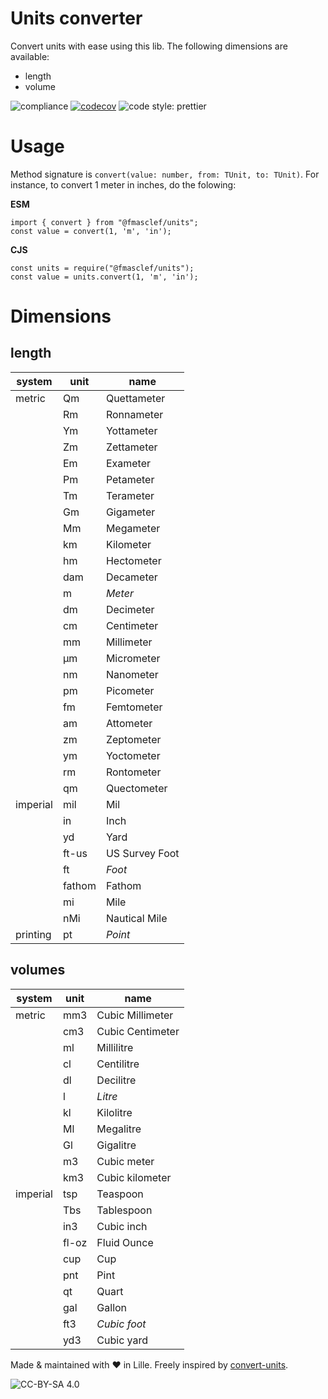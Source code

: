 # Units converter

Convert units with ease using this lib. The following dimensions are available:

- length
- volume

![compliance](https://github.com/fmasclef/units/actions/workflows/compliance.yml/badge.svg?event=push)
[![codecov](https://codecov.io/gh/fmasclef/units/branch/main/graph/badge.svg?token=IBJWCN2U1X)](https://codecov.io/gh/fmasclef/units)
![code style: prettier](https://img.shields.io/badge/code_style-prettier-ff69b4.svg?style=flat-square)

# Usage

Method signature is `convert(value: number, from: TUnit, to: TUnit)`. For instance, to convert 1 meter in inches, do the folowing:

**ESM**

    import { convert } from "@fmasclef/units";
    const value = convert(1, 'm', 'in');

**CJS**

    const units = require("@fmasclef/units");
    const value = units.convert(1, 'm', 'in');

# Dimensions

## length

| system   | unit   | name           |
| -------- | ------ | -------------- |
| metric   | Qm     | Quettameter    |
|          | Rm     | Ronnameter     |
|          | Ym     | Yottameter     |
|          | Zm     | Zettameter     |
|          | Em     | Exameter       |
|          | Pm     | Petameter      |
|          | Tm     | Terameter      |
|          | Gm     | Gigameter      |
|          | Mm     | Megameter      |
|          | km     | Kilometer      |
|          | hm     | Hectometer     |
|          | dam    | Decameter      |
|          | m      | _Meter_        |
|          | dm     | Decimeter      |
|          | cm     | Centimeter     |
|          | mm     | Millimeter     |
|          | µm     | Micrometer     |
|          | nm     | Nanometer      |
|          | pm     | Picometer      |
|          | fm     | Femtometer     |
|          | am     | Attometer      |
|          | zm     | Zeptometer     |
|          | ym     | Yoctometer     |
|          | rm     | Rontometer     |
|          | qm     | Quectometer    |
| imperial | mil    | Mil            |
|          | in     | Inch           |
|          | yd     | Yard           |
|          | ft-us  | US Survey Foot |
|          | ft     | _Foot_         |
|          | fathom | Fathom         |
|          | mi     | Mile           |
|          | nMi    | Nautical Mile  |
| printing | pt     | _Point_        |

## volumes

| system   | unit  | name             |
| -------- | ----- | ---------------- |
| metric   | mm3   | Cubic Millimeter |
|          | cm3   | Cubic Centimeter |
|          | ml    | Millilitre       |
|          | cl    | Centilitre       |
|          | dl    | Decilitre        |
|          | l     | _Litre_          |
|          | kl    | Kilolitre        |
|          | Ml    | Megalitre        |
|          | Gl    | Gigalitre        |
|          | m3    | Cubic meter      |
|          | km3   | Cubic kilometer  |
| imperial | tsp   | Teaspoon         |
|          | Tbs   | Tablespoon       |
|          | in3   | Cubic inch       |
|          | fl-oz | Fluid Ounce      |
|          | cup   | Cup              |
|          | pnt   | Pint             |
|          | qt    | Quart            |
|          | gal   | Gallon           |
|          | ft3   | _Cubic foot_     |
|          | yd3   | Cubic yard       |

Made & maintained with ❤️ in Lille. Freely inspired by [convert-units](https://github.com/convert-units/convert-units).

![CC-BY-SA 4.0](https://i.creativecommons.org/l/by-sa/4.0/88x31.png)
